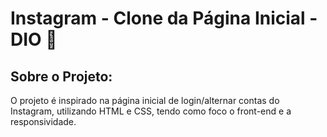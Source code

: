 # Instagram - Clone da Página Inicial - DIO :calling:





## Sobre o Projeto:

O projeto é inspirado na página inicial de login/alternar contas do Instagram, utilizando HTML e CSS, tendo como foco o front-end e a responsividade.

